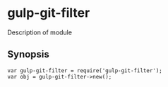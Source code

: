 gulp-git-filter
================

Description of module

Synopsis
--------

    var gulp-git-filter = require('gulp-git-filter');
    var obj = gulp-git-filter->new();

